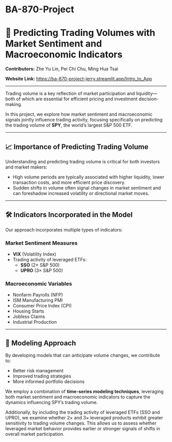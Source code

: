 # BA-870-Project
# 📘 Predicting Trading Volumes with Market Sentiment and Macroeconomic Indicators

**Contributors:** Zhe Yu Lin, Pei Chi Chu, Ming Hua Tsai

**Website Link:** https://ba-870-project-jerry.streamlit.app/Intro_to_App

--- 

Trading volume is a key reflection of market participation and liquidity—both of which are essential for efficient pricing and investment decision-making.

In this project, we explore how market sentiment and macroeconomic signals jointly influence trading activity, focusing specifically on predicting the trading volume of **SPY**, the world’s largest S&P 500 ETF.

---

## 📈 Importance of Predicting Trading Volume

Understanding and predicting trading volume is critical for both investors and market makers:

- High volume periods are typically associated with higher liquidity, lower transaction costs, and more efficient price discovery.
- Sudden shifts in volume often signal changes in market sentiment and can foreshadow increased volatility or directional market moves.

---

## 🛠️ Indicators Incorporated in the Model

Our approach incorporates multiple types of indicators:

### Market Sentiment Measures
- **VIX** (Volatility Index)
- Trading activity of leveraged ETFs:
  - **SSO** (2× S&P 500)
  - **UPRO** (3× S&P 500)

### Macroeconomic Variables
- Nonfarm Payrolls (NFP)
- ISM Manufacturing PMI
- Consumer Price Index (CPI)
- Housing Starts
- Jobless Claims
- Industrial Production

---

## 🧠 Modeling Approach

By developing models that can anticipate volume changes, we contribute to:

- Better risk management
- Improved trading strategies
- More informed portfolio decisions

We employ a combination of **time-series modeling techniques**, leveraging both market sentiment and macroeconomic indicators to capture the dynamics influencing SPY’s trading volume.

Additionally, by including the trading activity of leveraged ETFs (SSO and UPRO), we examine whether 2× and 3× leveraged products exhibit greater sensitivity to trading volume changes. This allows us to assess whether leveraged market behavior provides earlier or stronger signals of shifts in overall market participation.
